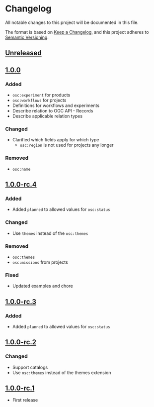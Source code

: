 # Changelog
All notable changes to this project will be documented in this file.

The format is based on [Keep a Changelog](https://keepachangelog.com/en/1.0.0/),
and this project adheres to [Semantic Versioning](https://semver.org/spec/v2.0.0.html).

## [Unreleased]

## [1.0.0]

### Added

- `osc:experiment` for products
- `osc:workflows` for projects
- Definitions for workflows and experiments
- Describe relation to OGC API - Records
- Describe applicable relation types

### Changed

- Clarified which fields apply for which type
  - `osc:region` is not used for projects any longer

### Removed

- `osc:name`

## [1.0.0-rc.4]

### Added

- Added `planned` to allowed values for `osc:status`

### Changed

- Use `themes` instead of the `osc:themes`

### Removed

- `osc:themes`
- `osc:missions` from projects

### Fixed

- Updated examples and chore

## [1.0.0-rc.3]

### Added

- Added `planned` to allowed values for `osc:status`

## [1.0.0-rc.2]

### Changed

- Support catalogs
- Use `osc:themes` instead of the themes extension

## [1.0.0-rc.1]

- First release

[Unreleased]: <https://github.com/stac-extensions/osc/compare/v1.0.0...HEAD>
[1.0.0]: <https://github.com/stac-extensions/osc/compare/v1.0.0-rc.4...v1.0.0>
[1.0.0-rc.4]: <https://github.com/stac-extensions/osc/compare/v1.0.0-rc.3...v1.0.0-rc.4>
[1.0.0-rc.3]: <https://github.com/stac-extensions/osc/compare/v1.0.0-rc.2...v1.0.0-rc.3>
[1.0.0-rc.2]: <https://github.com/stac-extensions/osc/compare/v1.0.0-rc.1...v1.0.0-rc.2>
[1.0.0-rc.1]: <https://github.com/stac-extensions/osc/tree/v1.0.0-rc.1>
